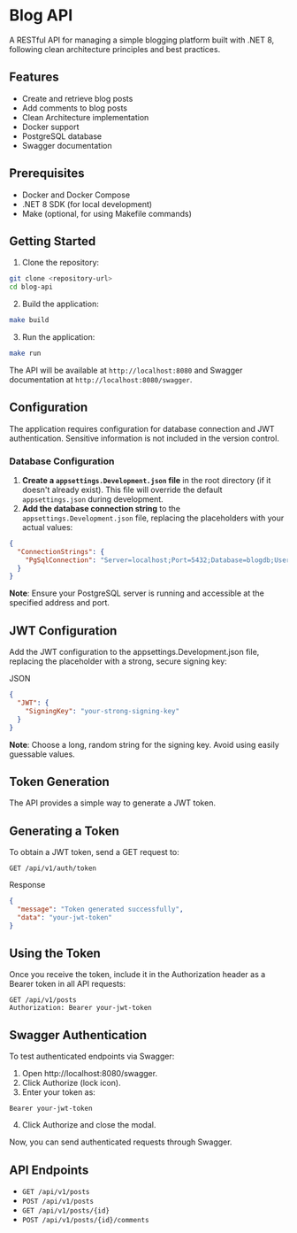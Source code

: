 # Blog API

A RESTful API for managing a simple blogging platform built with .NET 8, following clean architecture principles and best practices.

## Features

- Create and retrieve blog posts
- Add comments to blog posts
- Clean Architecture implementation
- Docker support
- PostgreSQL database
- Swagger documentation

## Prerequisites

- Docker and Docker Compose
- .NET 8 SDK (for local development)
- Make (optional, for using Makefile commands)

## Getting Started

1. Clone the repository:
```bash
git clone <repository-url>
cd blog-api
```

2. Build the application:
```bash
make build
```

3. Run the application:
```bash
make run
```

The API will be available at `http://localhost:8080` and Swagger documentation at `http://localhost:8080/swagger`.

## Configuration

The application requires configuration for database connection and JWT authentication. Sensitive information is not included in the version control.

### Database Configuration

1. **Create a `appsettings.Development.json` file** in the root directory (if it doesn't already exist). This file will override the default `appsettings.json` during development.
2. **Add the database connection string** to the `appsettings.Development.json` file, replacing the placeholders with your actual values:

```json
{
  "ConnectionStrings": {
    "PgSqlConnection": "Server=localhost;Port=5432;Database=blogdb;User ID=your-user-ID;Password=your-password;Pooling=true;"
  }
}
```

**Note**: Ensure your PostgreSQL server is running and accessible at the specified address and port.

## JWT Configuration
Add the JWT configuration to the appsettings.Development.json file, replacing the placeholder with a strong, secure signing key:

JSON

```json
{
  "JWT": {
    "SigningKey": "your-strong-signing-key"
  }
}
```

**Note**: Choose a long, random string for the signing key. Avoid using easily guessable values.

## Token Generation
The API provides a simple way to generate a JWT token.

## Generating a Token
To obtain a JWT token, send a GET request to:

```http
GET /api/v1/auth/token
```

Response
```json
{
  "message": "Token generated successfully",
  "data": "your-jwt-token"
}
```

## Using the Token
Once you receive the token, include it in the Authorization header as a Bearer token in all API requests:

```http
GET /api/v1/posts
Authorization: Bearer your-jwt-token
```

## Swagger Authentication
To test authenticated endpoints via Swagger:

1. Open http://localhost:8080/swagger.
2. Click Authorize (lock icon).
3. Enter your token as:

```nginx
Bearer your-jwt-token
```

4. Click Authorize and close the modal.

Now, you can send authenticated requests through Swagger.

## API Endpoints

- `GET /api/v1/posts`
- `POST /api/v1/posts`
- `GET /api/v1/posts/{id}`
- `POST /api/v1/posts/{id}/comments`
